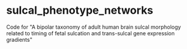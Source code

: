 # sulcal_phenotype_networks
Code for "A bipolar taxonomy of adult human brain sulcal morphology related to timing of fetal sulcation and trans-sulcal gene expression gradients"
